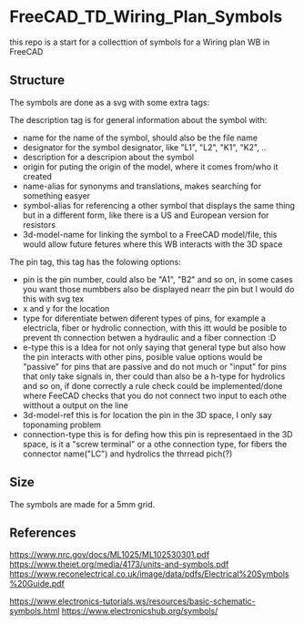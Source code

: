 # FreeCAD_TD_Wiring_Plan_Symbols
 this repo is a start for a collecttion of symbols for a Wiring plan WB in FreeCAD

## Structure
The symbols are done as a svg with some extra tags:

The description tag is for general information about the symbol with:
* name for the name of the symbol, should also be the file name
* designator for the symbol designator, like "L1", "L2", "K1", "K2", ..
* description for a descripion about the symbol
* origin for puting the origin of the model, where it comes from/who it created
* name-alias for synonyms and translations, makes searching for something easyer
* symbol-alias for referencing a other symbol that displays the same thing but in a different form, like there is a US and European version for resistors
* 3d-model-name for linking the symbol to a FreeCAD model/file, this would allow future fetures where this WB interacts with the 3D space


The pin tag, this tag has the folowing options:

* pin is the pin number, could also be "A1", "B2" and so on, in some cases you want those numbbers also be displayed nearr the pin but I would do this with svg tex
* x and y for the location
* type for diferentiate betwen diferent types of pins, for example a electricla, fiber or hydrolic connection, with this itt would be posible to prevent th connection betwen a hydraulic and a fiber connection :D
* e-type this is a Idea for not only saying that general type but also how the pin interacts with other pins, posible value options would be "passive" for pins that are passive and do not much or "input" for pins that only take signals in, ther could than also be a h-type for hydrolics and so on, if done correctly a rule check could be implemented/done where FeeCAD checks that you do not connect two input to each othe witthout a output on the line
* 3d-model-ref this is for location the pin in the 3D space, I only say toponaming problem
* connection-type this is for defing how this pin is representaed in the 3D space, is it a "screw terminal" or a othe connection type, for fibers the connector name("LC") and hydrolics the thrread pich(?)

## Size
The symbols are made for a 5mm grid.

## References
https://www.nrc.gov/docs/ML1025/ML102530301.pdf
https://www.theiet.org/media/4173/units-and-symbols.pdf
https://www.reconelectrical.co.uk/image/data/pdfs/Electrical%20Symbols%20Guide.pdf

https://www.electronics-tutorials.ws/resources/basic-schematic-symbols.html
https://www.electronicshub.org/symbols/